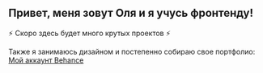 ## Привет, меня зовут Оля и я учусь фронтенду!

⚡ Скоро здесь будет много крутых проектов ⚡  

Также я занимаюсь дизайном и постепенно собираю свое портфолио:
[Мой аккаунт Behance](https://www.behance.net/olyach)

